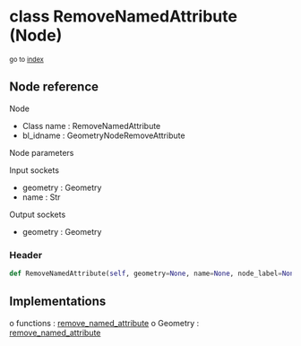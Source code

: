 # class RemoveNamedAttribute (Node)

<sub>go to [index](/docs/index.md)</sub>

## Node reference

Node
 - Class name : RemoveNamedAttribute
 - bl_idname : GeometryNodeRemoveAttribute

Node parameters

Input sockets
 - geometry : Geometry
 - name : Str

Output sockets
 - geometry : Geometry

### Header

``` python
def RemoveNamedAttribute(self, geometry=None, name=None, node_label=None, node_color=None):
```

## Implementations

o functions : [remove_named_attribute](/docs/GeoNodes_classes/remove_named_attribute.md)
o Geometry : [remove_named_attribute](/docs/GeoNodes_classes/Geometry.md#remove_named_attribute) 

